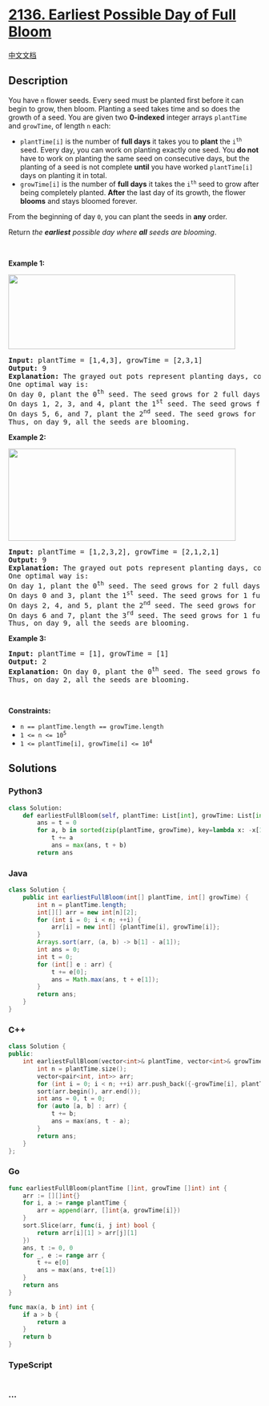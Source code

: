 # [2136. Earliest Possible Day of Full Bloom](https://leetcode.com/problems/earliest-possible-day-of-full-bloom)

[中文文档](/solution/2100-2199/2136.Earliest%20Possible%20Day%20of%20Full%20Bloom/README.md)

## Description

<p>You have <code>n</code> flower seeds. Every seed must be planted first before it can begin to grow, then bloom. Planting a seed takes time and so does the growth of a seed. You are given two <strong>0-indexed</strong> integer arrays <code>plantTime</code> and <code>growTime</code>, of length <code>n</code> each:</p>

<ul>
	<li><code>plantTime[i]</code> is the number of <strong>full days</strong> it takes you to <strong>plant</strong> the <code>i<sup>th</sup></code> seed. Every day, you can work on planting exactly one seed. You <strong>do not</strong> have to work on planting the same seed on consecutive days, but the planting of a seed is not complete <strong>until</strong> you have worked <code>plantTime[i]</code> days on planting it in total.</li>
	<li><code>growTime[i]</code> is the number of <strong>full days</strong> it takes the <code>i<sup>th</sup></code> seed to grow after being completely planted. <strong>After</strong> the last day of its growth, the flower <strong>blooms</strong> and stays bloomed forever.</li>
</ul>

<p>From the beginning of day <code>0</code>, you can plant the seeds in <strong>any</strong> order.</p>

<p>Return <em>the <strong>earliest</strong> possible day where <strong>all</strong> seeds are blooming</em>.</p>

<p>&nbsp;</p>
<p><strong class="example">Example 1:</strong></p>
<img alt="" src="https://fastly.jsdelivr.net/gh/doocs/leetcode@main/solution/2100-2199/2136.Earliest%20Possible%20Day%20of%20Full%20Bloom/images/1.png" style="width: 453px; height: 149px;" />
<pre>
<strong>Input:</strong> plantTime = [1,4,3], growTime = [2,3,1]
<strong>Output:</strong> 9
<strong>Explanation:</strong> The grayed out pots represent planting days, colored pots represent growing days, and the flower represents the day it blooms.
One optimal way is:
On day 0, plant the 0<sup>th</sup> seed. The seed grows for 2 full days and blooms on day 3.
On days 1, 2, 3, and 4, plant the 1<sup>st</sup> seed. The seed grows for 3 full days and blooms on day 8.
On days 5, 6, and 7, plant the 2<sup>nd</sup> seed. The seed grows for 1 full day and blooms on day 9.
Thus, on day 9, all the seeds are blooming.
</pre>

<p><strong class="example">Example 2:</strong></p>
<img alt="" src="https://fastly.jsdelivr.net/gh/doocs/leetcode@main/solution/2100-2199/2136.Earliest%20Possible%20Day%20of%20Full%20Bloom/images/2.png" style="width: 454px; height: 184px;" />
<pre>
<strong>Input:</strong> plantTime = [1,2,3,2], growTime = [2,1,2,1]
<strong>Output:</strong> 9
<strong>Explanation:</strong> The grayed out pots represent planting days, colored pots represent growing days, and the flower represents the day it blooms.
One optimal way is:
On day 1, plant the 0<sup>th</sup> seed. The seed grows for 2 full days and blooms on day 4.
On days 0 and 3, plant the 1<sup>st</sup> seed. The seed grows for 1 full day and blooms on day 5.
On days 2, 4, and 5, plant the 2<sup>nd</sup> seed. The seed grows for 2 full days and blooms on day 8.
On days 6 and 7, plant the 3<sup>rd</sup> seed. The seed grows for 1 full day and blooms on day 9.
Thus, on day 9, all the seeds are blooming.
</pre>

<p><strong class="example">Example 3:</strong></p>

<pre>
<strong>Input:</strong> plantTime = [1], growTime = [1]
<strong>Output:</strong> 2
<strong>Explanation:</strong> On day 0, plant the 0<sup>th</sup> seed. The seed grows for 1 full day and blooms on day 2.
Thus, on day 2, all the seeds are blooming.
</pre>

<p>&nbsp;</p>
<p><strong>Constraints:</strong></p>

<ul>
	<li><code>n == plantTime.length == growTime.length</code></li>
	<li><code>1 &lt;= n &lt;= 10<sup>5</sup></code></li>
	<li><code>1 &lt;= plantTime[i], growTime[i] &lt;= 10<sup>4</sup></code></li>
</ul>

## Solutions

<!-- tabs:start -->

### **Python3**

```python
class Solution:
    def earliestFullBloom(self, plantTime: List[int], growTime: List[int]) -> int:
        ans = t = 0
        for a, b in sorted(zip(plantTime, growTime), key=lambda x: -x[1]):
            t += a
            ans = max(ans, t + b)
        return ans
```

### **Java**

```java
class Solution {
    public int earliestFullBloom(int[] plantTime, int[] growTime) {
        int n = plantTime.length;
        int[][] arr = new int[n][2];
        for (int i = 0; i < n; ++i) {
            arr[i] = new int[] {plantTime[i], growTime[i]};
        }
        Arrays.sort(arr, (a, b) -> b[1] - a[1]);
        int ans = 0;
        int t = 0;
        for (int[] e : arr) {
            t += e[0];
            ans = Math.max(ans, t + e[1]);
        }
        return ans;
    }
}
```

### **C++**

```cpp
class Solution {
public:
    int earliestFullBloom(vector<int>& plantTime, vector<int>& growTime) {
        int n = plantTime.size();
        vector<pair<int, int>> arr;
        for (int i = 0; i < n; ++i) arr.push_back({-growTime[i], plantTime[i]});
        sort(arr.begin(), arr.end());
        int ans = 0, t = 0;
        for (auto [a, b] : arr) {
            t += b;
            ans = max(ans, t - a);
        }
        return ans;
    }
};
```

### **Go**

```go
func earliestFullBloom(plantTime []int, growTime []int) int {
	arr := [][]int{}
	for i, a := range plantTime {
		arr = append(arr, []int{a, growTime[i]})
	}
	sort.Slice(arr, func(i, j int) bool {
		return arr[i][1] > arr[j][1]
	})
	ans, t := 0, 0
	for _, e := range arr {
		t += e[0]
		ans = max(ans, t+e[1])
	}
	return ans
}

func max(a, b int) int {
	if a > b {
		return a
	}
	return b
}
```

### **TypeScript**

```ts

```

### **...**

```

```

<!-- tabs:end -->
